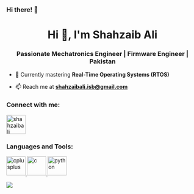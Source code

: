 ### Hi there! 👋
<h1 align="center">Hi 👋, I'm Shahzaib Ali</h1>
<h3 align="center">Passionate Mechatronics Engineer | Firmware Engineer | Pakistan</h3>

- 🌱 Currently mastering **Real-Time Operating Systems (RTOS)**

- 📫 Reach me at **shahzaibali.isb@gmail.com**

<h3 align="left">Connect with me:</h3>
<p align="left">
<a href="https://www.linkedin.com/in/shahzaibalinust/" target="blank"><img align="center" src="https://raw.githubusercontent.com/rahuldkjain/github-profile-readme-generator/master/src/images/icons/Social/linked-in-alt.svg" alt="shahzaibali" height="50" width="50" /></a>
</p>

<h3 align="left">Languages and Tools:</h3>
<p align="left">
  <!-- Updated tools section with relevant languages -->
  <a href="#" target="_blank" rel="noreferrer"> <img src="https://img.icons8.com/color/48/000000/c-plus-plus-logo.png" alt="cplusplus" width="50" height="50"/> </a>
  <a href="#" target="_blank" rel="noreferrer"> <img src="https://img.icons8.com/color/48/000000/c-programming.png" alt="c" width="50" height="50"/> </a>
  <a href="#" target="_blank" rel="noreferrer"> <img src="https://img.icons8.com/color/48/000000/python.png" alt="python" width="50" height="50"/> </a>
  <!-- Add more relevant tools as needed -->
</p>

<p><img align="center" src="shahzaibali" /></p>
